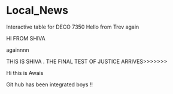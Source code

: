 # Local_News
Interactive table for DECO 7350
Hello from Trev
again


HI FROM SHIVA

againnnn


THIS IS SHIVA . THE FINAL TEST OF JUSTICE ARRIVES>>>>>>>

Hi this is Awais

Git hub has been integrated boys !!